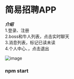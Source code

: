 # 简易招聘APP

***介绍***    
1.登录、注册   
2.boss和牛人列表，点击实时聊天   
3.消息列表，标记已读未读    
4.个人中心、，点击退出

![image](https://github.com/sktm4a1/imooc-react-app/blob/master/src/component/img/view.PNG])

### npm start
